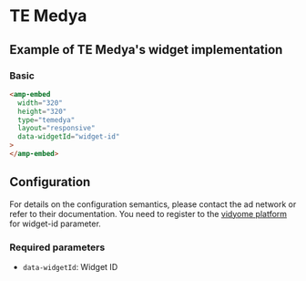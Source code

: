 <!---
Copyright 2020 The AMP HTML Authors. All Rights Reserved.

Licensed under the Apache License, Version 2.0 (the "License");
you may not use this file except in compliance with the License.
You may obtain a copy of the License at

      http://www.apache.org/licenses/LICENSE-2.0

Unless required by applicable law or agreed to in writing, software
distributed under the License is distributed on an "AS-IS" BASIS,
WITHOUT WARRANTIES OR CONDITIONS OF ANY KIND, either express or implied.
See the License for the specific language governing permissions and
limitations under the License.
-->

# TE Medya

## Example of TE Medya's widget implementation

### Basic

```html
<amp-embed
  width="320"
  height="320"
  type="temedya"
  layout="responsive"
  data-widgetId="widget-id"
>
</amp-embed>
```

## Configuration

For details on the configuration semantics, please contact the ad network or refer to their documentation. You need to register to the [vidyome platform](https://www.vidyome.com) for widget-id parameter. 

### Required parameters

- `data-widgetId`: Widget ID
